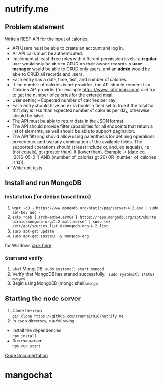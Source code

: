 # nutrify.me

## Problem statement
Write a REST API for the input of calories

* API Users must be able to create an account and log in.
* All API calls must be authenticated.
* Implement at least three roles with different permission levels: 
a **regular** user would only be able to CRUD on their owned records, 
a **user manager** would be able to CRUD only users, 
and an **admin** would be able to CRUD all records and users.
* Each entry has a date, time, text, and number of calories.
* If the number of calories is not provided, the API should connect to a Calories API provider (for example https://www.nutritionix.com) and try to get the number of calories for the entered meal.
* User setting – Expected number of calories per day.
* Each entry should have an extra boolean field set to true if the total for that day is less than expected number of calories per day, otherwise should be false.
* The API must be able to return data in the JSON format.
* The API should provide filter capabilities for all endpoints that return a list of elements, as well should be able to support pagination.
* The API filtering should allow using parenthesis for defining operations precedence and use any combination of the available fields. The supported operations should at least include or, and, eq (equals), ne (not equals), gt (greater than), lt (lower than).
Example -> (date eq '2016-05-01') AND ((number_of_calories gt 20) OR (number_of_calories lt 10)).
* Write unit tests.
## Install and run MongoDB
### Installation (for debian based linux)

1. ``
wget -qO - https://www.mongodb.org/static/pgp/server-4.2.asc | sudo apt-key add -
``
2. ``
echo "deb [ arch=amd64,arm64 ] https://repo.mongodb.org/apt/ubuntu bionic/mongodb-org/4.2 multiverse" | sudo tee /etc/apt/sources.list.d/mongodb-org-4.2.list
``
3. ``
sudo apt-get update
``
4. ``
sudo apt-get install -y mongodb-org  
``  
  
for Windows [click here](https://docs.mongodb.com/manual/tutorial/install-mongodb-on-windows/)  

### Start and verify
1. start MongoDB. ``sudo systemctl start mongod ``
2. Verify that MongoDB has started successfully. `` sudo systemctl status mongod``
3. Begin using MongoDB (mongo shell).``mongo``


## Starting the node server 
1. Clone the repo  
``
git clone https://github.com/arunnair018/nutrify.me
``  
2. In each directory, run following:    
* Install the dependencies  
``
npm install 
``  
* Run the server  
``
npm run start
``  

[Code Documentation](https://docs.google.com/document/d/1iCKyQZtroJ97GVctklUs4-8YWTtQXR3_9KQDexxTwtA/edit?usp=sharing)
# mangochat 
